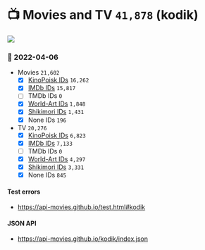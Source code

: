 # :tv: Movies and TV `41,878` (kodik)

<a href="https://API-Movies.github.io"><img src="https://API-Movies.github.io/banner.png?cache"></a>

### :date: 2022-04-06
- Movies `21,602`
  - [x] <a href="https://API-Movies.github.io/kodik/movie_kinopoisk_ids.json">KinoPoisk IDs</a> `16,262`
  - [x] <a href="https://API-Movies.github.io/kodik/movie_imdb_ids.json">IMDb IDs</a> `15,817`
  - [ ] TMDb IDs `0`
  - [x] <a href="https://API-Movies.github.io/kodik/movie_world_art_ids.json">World-Art IDs</a> `1,848`
  - [x] <a href="https://API-Movies.github.io/kodik/movie_shikimori_ids.json">Shikimori IDs</a> `1,431`
  - [x] None IDs `196`
- TV `20,276`
  - [x] <a href="https://API-Movies.github.io/kodik/tv_kinopoisk_ids.json">KinoPoisk IDs</a> `6,823`
  - [x] <a href="https://API-Movies.github.io/kodik/tv_imdb_ids.json">IMDb IDs</a> `7,133`
  - [ ] TMDb IDs `0`
  - [x] <a href="https://API-Movies.github.io/kodik/tv_world_art_ids.json">World-Art IDs</a> `4,297`
  - [x] <a href="https://API-Movies.github.io/kodik/tv_shikimori_ids.json">Shikimori IDs</a> `3,331`
  - [x] None IDs `845`
#### Test errors
- <a href='https://api-movies.github.io/test.html#kodik'>https://api-movies.github.io/test.html#kodik</a>
#### JSON API
- <a href='https://api-movies.github.io/kodik/index.json'>https://api-movies.github.io/kodik/index.json</a>
